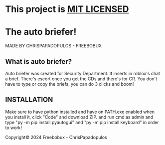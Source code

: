 # This project is [MIT LICENSED]()

# The auto briefer!

MADE BY CHRISPAPADOPULOS - FREEBOBUX

## What is auto briefer?
Auto briefer was created for Security Department. It inserts in roblox's chat a brief.
There's escort once you get the CDs and there's for CR.
You don't have to type or copy the briefs, you can do 3 clicks and boom!

## INSTALLATION
Make sure to have python installed and have on PATH.exe enabled when you install it,
click "Code" and download ZIP.
and run cmd as admin and type "py -m pip install pyautogui" and "py -m pip install keyboard" in order to work!

Copyright© 2024 Freebobux - ChrisPapadopulos
